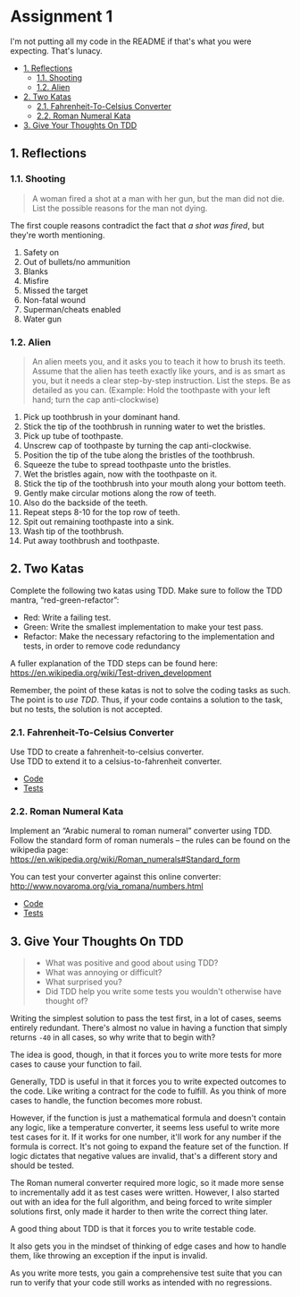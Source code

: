 # Assignment 1

I'm not putting all my code in the README if that's what you were expecting. That's lunacy.

- [1. Reflections](#1-reflections)
    - [1.1. Shooting](#11-shooting)
    - [1.2. Alien](#12-alien)
- [2. Two Katas](#2-two-katas)
    - [2.1. Fahrenheit-To-Celsius Converter](#21-fahrenheit-to-celsius-converter)
    - [2.2. Roman Numeral Kata](#22-roman-numeral-kata)
- [3. Give Your Thoughts On TDD](#3-give-your-thoughts-on-tdd)

## 1. Reflections

### 1.1. Shooting

> A woman fired a shot at a man with her gun, but the man did not die. List the possible reasons for the man not dying.

The first couple reasons contradict the fact that *a shot was fired*, but they're worth mentioning.

1. Safety on
2. Out of bullets/no ammunition
3. Blanks
4. Misfire
5. Missed the target
6. Non-fatal wound
7. Superman/cheats enabled
8. Water gun

### 1.2. Alien

> An alien meets you, and it asks you to teach it how to brush its teeth. Assume that the alien has teeth exactly like
> yours, and is as smart as you, but it needs a clear step-by-step instruction. List the steps. Be as detailed as you
> can. (Example: Hold the toothpaste with your left hand; turn the cap anti-clockwise)

1. Pick up toothbrush in your dominant hand.
2. Stick the tip of the toothbrush in running water to wet the bristles.
3. Pick up tube of toothpaste.
4. Unscrew cap of toothpaste by turning the cap anti-clockwise.
5. Position the tip of the tube along the bristles of the toothbrush.
6. Squeeze the tube to spread toothpaste unto the bristles.
7. Wet the bristles again, now with the toothpaste on it.
8. Stick the tip of the toothbrush into your mouth along your bottom teeth.
9. Gently make circular motions along the row of teeth.
10. Also do the backside of the teeth.
11. Repeat steps 8-10 for the top row of teeth.
12. Spit out remaining toothpaste into a sink.
13. Wash tip of the toothbrush.
14. Put away toothbrush and toothpaste.

## 2. Two Katas

Complete the following two katas using TDD. Make sure to follow the TDD mantra,
“red-green-refactor”:

- Red: Write a failing test.
- Green: Write the smallest implementation to make your test pass.
- Refactor: Make the necessary refactoring to the implementation and tests, in order to remove code redundancy

A fuller explanation of the TDD steps can be found here:  
https://en.wikipedia.org/wiki/Test-driven_development

Remember, the point of these katas is not to solve the coding tasks as such. The point
is to *use TDD*. Thus, if your code contains a solution to the task, but no tests, the
solution is not accepted.

### 2.1. Fahrenheit-To-Celsius Converter

Use TDD to create a fahrenheit-to-celsius converter.  
Use TDD to extend it to a celsius-to-fahrenheit converter.

- [Code](/src/main/java/org/example/TemperatureConverter.java)
- [Tests](/src/test/java/org/example/TemperatureConverterTest.java)

### 2.2. Roman Numeral Kata

Implement an “Arabic numeral to roman numeral” converter using TDD. Follow the standard form of roman numerals – the
rules can be found on the wikipedia page:  
https://en.wikipedia.org/wiki/Roman_numerals#Standard_form

You can test your converter against this online converter:  
http://www.novaroma.org/via_romana/numbers.html

- [Code](/src/main/java/org/example/RomanNumeralConverter.java)
- [Tests](/src/test/java/org/example/RomanNumeralConverterTest.java)

## 3. Give Your Thoughts On TDD

> - What was positive and good about using TDD?
> - What was annoying or difficult?
> - What surprised you?
> - Did TDD help you write some tests you wouldn't otherwise have thought of?

Writing the simplest solution to pass the test first, in a lot of cases, seems entirely redundant.
There's almost no value in having a function that simply returns `-40` in all cases, so why write that to begin with?

The idea is good, though, in that it forces you to write more tests for more cases to cause your function to fail.

Generally, TDD is useful in that it forces you to write expected outcomes to the code. Like writing a contract for the
code to fulfill.
As you think of more cases to handle, the function becomes more robust.

However, if the function is just a mathematical formula and doesn't contain any logic, like a temperature converter, it
seems less useful to write more test cases for it.
If it works for one number, it'll work for any number if the formula is correct. It's not going to expand the feature
set of the function.
If logic dictates that negative values are invalid, that's a different story and should be tested.

The Roman numeral converter required more logic, so it made more sense to incrementally add it as test cases were
written.
However, I also started out with an idea for the full algorithm, and being forced to write simpler solutions first, only
made it harder to then write the correct thing later.

A good thing about TDD is that it forces you to write testable code.

It also gets you in the mindset of thinking of edge cases and how to handle them, like throwing an exception if the
input is invalid.

As you write more tests, you gain a comprehensive test suite that you can run to verify that your code still works as
intended with no regressions.

